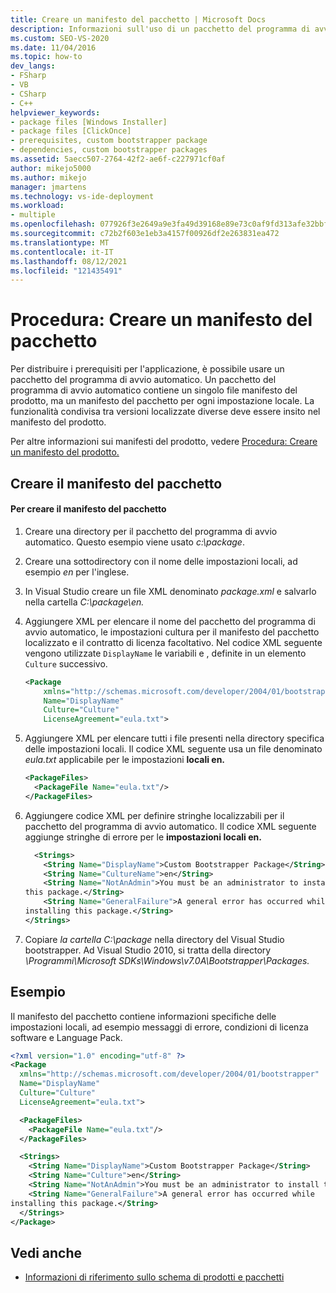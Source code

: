 ```yaml
---
title: Creare un manifesto del pacchetto | Microsoft Docs
description: Informazioni sull'uso di un pacchetto del programma di avvio automatico per distribuire i prerequisiti per l ClickOnce appliazione, che contiene un manifesto del pacchetto per ogni impostazione locale.
ms.custom: SEO-VS-2020
ms.date: 11/04/2016
ms.topic: how-to
dev_langs:
- FSharp
- VB
- CSharp
- C++
helpviewer_keywords:
- package files [Windows Installer]
- package files [ClickOnce]
- prerequisites, custom bootstrapper package
- dependencies, custom bootstrapper packages
ms.assetid: 5aecc507-2764-42f2-ae6f-c227971cf0af
author: mikejo5000
ms.author: mikejo
manager: jmartens
ms.technology: vs-ide-deployment
ms.workload:
- multiple
ms.openlocfilehash: 077926f3e2649a9e3fa49d39168e89e73c0af9fd313afe32bbfd8c20602d7609
ms.sourcegitcommit: c72b2f603e1eb3a4157f00926df2e263831ea472
ms.translationtype: MT
ms.contentlocale: it-IT
ms.lasthandoff: 08/12/2021
ms.locfileid: "121435491"
---
```

# <a name="how-to-create-a-package-manifest"></a>Procedura: Creare un manifesto del pacchetto
Per distribuire i prerequisiti per l'applicazione, è possibile usare un pacchetto del programma di avvio automatico. Un pacchetto del programma di avvio automatico contiene un singolo file manifesto del prodotto, ma un manifesto del pacchetto per ogni impostazione locale. La funzionalità condivisa tra versioni localizzate diverse deve essere insito nel manifesto del prodotto.

 Per altre informazioni sui manifesti del prodotto, vedere [Procedura: Creare un manifesto del prodotto.](../deployment/how-to-create-a-product-manifest.md)

## <a name="create-the-package-manifest"></a>Creare il manifesto del pacchetto

#### <a name="to-create-the-package-manifest"></a>Per creare il manifesto del pacchetto

1. Creare una directory per il pacchetto del programma di avvio automatico. Questo esempio viene usato *c:\package*.

2. Creare una sottodirectory con il nome delle impostazioni locali, ad esempio *en* per l'inglese.

3. In Visual Studio creare un file XML denominato *package.xml* e salvarlo nella cartella *C:\package\en.*

4. Aggiungere XML per elencare il nome del pacchetto del programma di avvio automatico, le impostazioni cultura per il manifesto del pacchetto localizzato e il contratto di licenza facoltativo. Nel codice XML seguente vengono utilizzate `DisplayName` le variabili e , definite in un elemento `Culture` successivo.

    ```xml
    <Package
        xmlns="http://schemas.microsoft.com/developer/2004/01/bootstrapper"
        Name="DisplayName"
        Culture="Culture"
        LicenseAgreement="eula.txt">
    ```

5. Aggiungere XML per elencare tutti i file presenti nella directory specifica delle impostazioni locali. Il codice XML seguente usa un file denominato *eula.txt* applicabile per le impostazioni **locali en.**

    ```xml
    <PackageFiles>
      <PackageFile Name="eula.txt"/>
    </PackageFiles>
    ```

6. Aggiungere codice XML per definire stringhe localizzabili per il pacchetto del programma di avvio automatico. Il codice XML seguente aggiunge stringhe di errore per le **impostazioni locali en.**

    ```xml
      <Strings>
        <String Name="DisplayName">Custom Bootstrapper Package</String>
        <String Name="CultureName">en</String>
        <String Name="NotAnAdmin">You must be an administrator to install
    this package.</String>
        <String Name="GeneralFailure">A general error has occurred while
    installing this package.</String>
    </Strings>
    ```

7. Copiare *la cartella C:\package* nella directory del Visual Studio bootstrapper. Ad Visual Studio 2010, si tratta della directory *\Programmi\Microsoft SDKs\Windows\v7.0A\Bootstrapper\Packages.*

## <a name="example"></a>Esempio
 Il manifesto del pacchetto contiene informazioni specifiche delle impostazioni locali, ad esempio messaggi di errore, condizioni di licenza software e Language Pack.

```xml
<?xml version="1.0" encoding="utf-8" ?>
<Package
  xmlns="http://schemas.microsoft.com/developer/2004/01/bootstrapper"
  Name="DisplayName"
  Culture="Culture"
  LicenseAgreement="eula.txt">

  <PackageFiles>
    <PackageFile Name="eula.txt"/>
  </PackageFiles>

  <Strings>
    <String Name="DisplayName">Custom Bootstrapper Package</String>
    <String Name="Culture">en</String>
    <String Name="NotAnAdmin">You must be an administrator to install this package.</String>
    <String Name="GeneralFailure">A general error has occurred while
installing this package.</String>
  </Strings>
</Package>
```

## <a name="see-also"></a>Vedi anche
- [Informazioni di riferimento sullo schema di prodotti e pacchetti](../deployment/product-and-package-schema-reference.md)